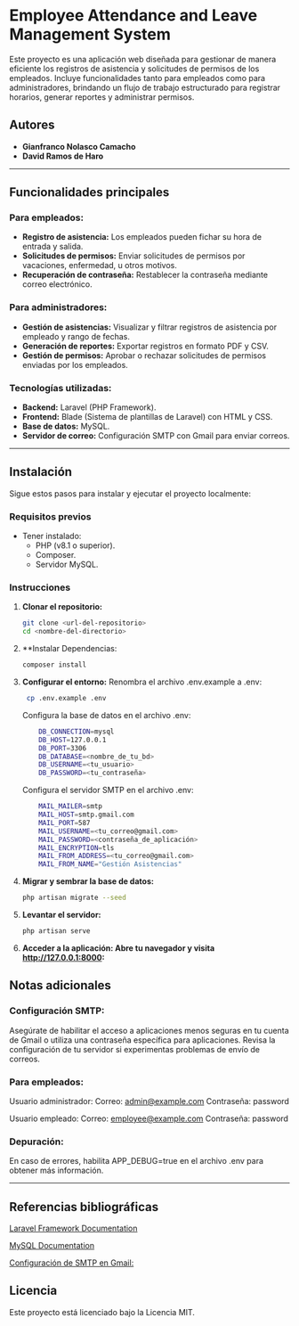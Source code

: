 # Employee Attendance and Leave Management System

Este proyecto es una aplicación web diseñada para gestionar de manera eficiente los registros de asistencia y solicitudes de permisos de los empleados. Incluye funcionalidades tanto para empleados como para administradores, brindando un flujo de trabajo estructurado para registrar horarios, generar reportes y administrar permisos.

## Autores

- **Gianfranco Nolasco Camacho**
- **David Ramos de Haro**

---

## Funcionalidades principales

### Para empleados:
- **Registro de asistencia:** Los empleados pueden fichar su hora de entrada y salida.
- **Solicitudes de permisos:** Enviar solicitudes de permisos por vacaciones, enfermedad, u otros motivos.
- **Recuperación de contraseña:** Restablecer la contraseña mediante correo electrónico.

### Para administradores:
- **Gestión de asistencias:** Visualizar y filtrar registros de asistencia por empleado y rango de fechas.
- **Generación de reportes:** Exportar registros en formato PDF y CSV.
- **Gestión de permisos:** Aprobar o rechazar solicitudes de permisos enviadas por los empleados.

### Tecnologías utilizadas:
- **Backend:** Laravel (PHP Framework).
- **Frontend:** Blade (Sistema de plantillas de Laravel) con HTML y CSS.
- **Base de datos:** MySQL.
- **Servidor de correo:** Configuración SMTP con Gmail para enviar correos.

---

## Instalación

Sigue estos pasos para instalar y ejecutar el proyecto localmente:

### Requisitos previos
- Tener instalado:
  - PHP (v8.1 o superior).
  - Composer.
  - Servidor MySQL.

### Instrucciones
1. **Clonar el repositorio:**
   ```bash
   git clone <url-del-repositorio>
   cd <nombre-del-directorio>
   ```
2. **Instalar Dependencias:
    ````bash
    composer install
    ````
3. **Configurar el entorno:**
    Renombra el archivo .env.example a .env:
   ```bash
    cp .env.example .env
   ````
   Configura la base de datos en el archivo .env:
   ```bash
       DB_CONNECTION=mysql
       DB_HOST=127.0.0.1
       DB_PORT=3306
       DB_DATABASE=<nombre_de_tu_bd>
       DB_USERNAME=<tu_usuario>
       DB_PASSWORD=<tu_contraseña>
    ```
   Configura el servidor SMTP en el archivo .env:
   ```bash
       MAIL_MAILER=smtp
       MAIL_HOST=smtp.gmail.com
       MAIL_PORT=587
       MAIL_USERNAME=<tu_correo@gmail.com>
       MAIL_PASSWORD=<contraseña_de_aplicación>
       MAIL_ENCRYPTION=tls
       MAIL_FROM_ADDRESS=<tu_correo@gmail.com>
       MAIL_FROM_NAME="Gestión Asistencias"
   ```
4. **Migrar y sembrar la base de datos:**
    ```bash
   php artisan migrate --seed
    ```

5. **Levantar el servidor:**
    ```bash
    php artisan serve
    ```
6. **Acceder a la aplicación: Abre tu navegador y visita http://127.0.0.1:8000:**

## Notas adicionales

### Configuración SMTP:
Asegúrate de habilitar el acceso a aplicaciones menos seguras en tu cuenta de Gmail o utiliza una contraseña específica para aplicaciones.
Revisa la configuración de tu servidor si experimentas problemas de envío de correos.
### Para empleados:
Usuario administrador: Correo: admin@example.com Contraseña: password

Usuario empleado: Correo: employee@example.com Contraseña: password
### Depuración:
En caso de errores, habilita APP_DEBUG=true en el archivo .env para obtener más información.

---

## Referencias bibliográficas
[Laravel Framework Documentation](https://laravel.com/docs)

[MySQL Documentation](https://dev.mysql.com/doc/)

[Configuración de SMTP en Gmail: ](https://support.google.com/mail/)

## Licencia 
Este proyecto está licenciado bajo la Licencia MIT.
